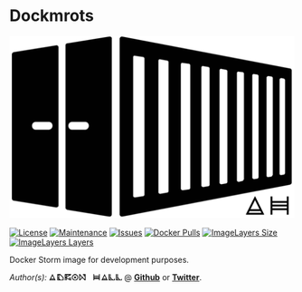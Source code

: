 # Dockmrots

[![Container Logo](https://github.com/Adron/systemic-dockmrots/blob/master/Logo.png)]()

[![License](https://img.shields.io/github/license/Adron/systemic-dockmrots.svg?style=flat-square)](https://github.com/Adron/systemic-dockmrots/blob/master/LICENSE)
[![Maintenance](https://img.shields.io/maintenance/yes/2016.svg?style=flat-square)](#)
[![Issues](https://img.shields.io/github/issues/adron/systemic-dockmrots.svg?style=flat-square)](https://github.com/Adron/systemic-dockmrots/issues)
[![Docker Pulls](https://img.shields.io/docker/pulls/adron/systemic-dockmrots.svg?style=flat-square)](https://hub.docker.com/r/adron/dockmrots/)
[![ImageLayers Size](https://img.shields.io/imagelayers/image-size/_/adron/systemic-dockmrots.svg?style=flat-square)](https://hub.docker.com/r/adron/dockmrots/)
[![ImageLayers Layers](https://img.shields.io/imagelayers/layers/_/adron/systemic-dockmrots.svg?style=flat-square)](https://hub.docker.com/r/adron/dockmrots/)

Docker Storm image for development purposes.

*Author(s):* [![Adron Hall](https://github.com/Adron/systemic-dockmrots/blob/master/AdronHall.png)](http://compositecode.com) @ **[Github](https://www.github.com/adron)** or **[Twitter](https://twitter.com/adron)**.
